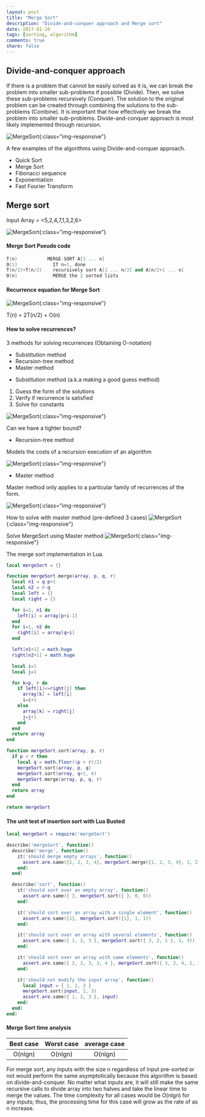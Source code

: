 ```yaml
---
layout: post
title: "Merge Sort"
description: "Divide-and-conquer approach and Merge sort"
date: 2017-01-16
tags: [sorting, algorithm]
comments: true
share: false
---
```


## Divide-and-conquer approach

If there is a problem that cannot be easily solved as it is, we can break the problem into smaller sub-problems if possible (Divide). Then, we solve these sub-problems recursively (Conquer). The solution to the original problem can be created through combining the solutions to the sub-problems (Combine). It is important that how effectively we break the problem into smaller sub-problems. Divide-and-conquer approach is most likely implemented through recursion.


![MergeSort](/assets/images/DesignAlgorithm.png){:class="img-responsive"}


A few examples of the algorithms using Divide-and-conquer approach.

* Quick Sort
* Merge Sort
* Fibonacci sequence
* Exponentiation
* Fast Fourier Transform

## Merge sort

Input Array = <5,2,4,7,1,3,2,6>


![MergeSort](/assets/images/MergeSort.png){:class="img-responsive"}



#### Merge Sort Pseudo code

```cpp
T(n)           MERGE-SORT A[1 ... n]
O(1)             If n=1, done                        
T(n/2)+T(n/2)    recursively sort A[1 ... n/2] and A[n/2+1 ... n]
O(n)             MERGE the 2 sorted lists
```

#### Recurrence equation for Merge Sort
![MergeSort](/assets/images/MergeSort_RecurrenceEqn.png){:class="img-responsive"}

T(n) = 2T(n/2) + O(n)


#### How to solve recurrences?

3 methods for solving recurrences (Obtaining O-notation)


* Substitution method
* Recursion-tree method
* Master method



- Substitution method (a.k.a making a good guess method)

1. Guess the form of the solutions
2. Verify if recurrence is satisfied
3. Solve for constants


![MergeSort](/assets/images/SubstitutionMethod.png){:class="img-responsive"}

Can we have a tighter bound?



- Recursion-tree method

Models the costs of a recursion execution of an algorithm

![MergeSort](/assets/images/Recursion_tree.png){:class="img-responsive"}



- Master method

Master method only applies to a particular family of recurrences of the form.

![MergeSort](/assets/images/MasterMethodForm.png){:class="img-responsive"}

How to solve with master method (pre-defined 3 cases)
![MergeSort](/assets/images/MasterMethodCases.png){:class="img-responsive"}

Solve MergeSort using Master method
![MergeSort](/assets/images/MergeSort_MasterMethod.png){:class="img-responsive"}


The merge sort implementation in Lua.

```lua
local mergeSort = {}

function mergeSort.merge(array, p, q, r)
  local n1 = q-p+1
  local n2 = r-q
  local left = {}
  local right = {}

  for i=1, n1 do
    left[i] = array[p+i-1]
  end
  for i=1, n2 do
    right[i] = array[q+i]
  end

  left[n1+1] = math.huge
  right[n2+1] = math.huge

  local i=1
  local j=1

  for k=p, r do
    if left[i]<=right[j] then
      array[k] = left[i]
      i=i+1
    else
      array[k] = right[j]
      j=j+1
    end
  end
  return array
end

function mergeSort.sort(array, p, r)
  if p < r then
    local q = math.floor((p + r)/2)
    mergeSort.sort(array, p, q)
    mergeSort.sort(array, q+1, r)
    mergeSort.merge(array, p, q, r)
  end
  return array
end

return mergeSort

```

#### The unit test of insertion sort with Lua Busted

```lua
local mergeSort = require('mergeSort')

describe('mergeSort', function()
  describe('merge', function()
    it('should merge empty arrays', function()
      assert.are.same({1, 2, 3, 4}, mergeSort.merge({1, 2, 3, 4}, 1, 2, 4))
    end)
  end)

  describe('sort', function()
    it('should sort over an empty array', function()
      assert.are.same({ }, mergeSort.sort({ }, 0, 0))
    end)

    it('should sort over an array with a single element', function()
      assert.are.same({1}, mergeSort.sort({1}, 1, 1))
    end)

    it('should sort over an array with several elements', function()
      assert.are.same({ 1, 2, 3 }, mergeSort.sort({ 3, 2, 1 }, 1, 3))
    end)

    it('should sort over an array with same elements', function()
      assert.are.same({ 2, 2, 3, 3, 4 }, mergeSort.sort({ 3, 2, 4, 2, 3 }, 1, 5))
    end)

    it('should not modify the input array', function()
      local input = { 1, 2, 3 }
      mergeSort.sort(input, 1, 3)
      assert.are.same({ 1, 2, 3 }, input)
    end)
  end)
end)

```

#### Merge Sort time analysis

| Best case | Worst case | average case |
|:--------:|:--------:|:-------:|
| O(nlgn)  | O(nlgn) | O(nlgn) |

For merge sort, any inputs with the size n regardless of input pre-sorted or not would perform the same asymptotically because this algorithm is based on divide-and-conquer. No matter what inputs are, it will still make the same recursive calls to divide array into two halves and take the linear time to merge the values. The time complexity for all cases would be O(nlgn) for any inputs; thus, the processing time for this case will grow as the rate of as n increase.
